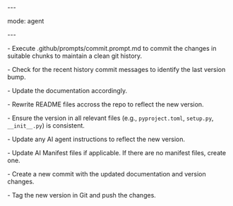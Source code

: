 \---

mode: agent

\---



\- Execute .github/prompts/commit.prompt.md to commit the changes in suitable chunks to maintain a clean git history.

\- Check for the recent history commit messages to identify the last version bump.

\- Update the documentation accordingly.

\- Rewrite README files accross the repo to reflect the new version.

\- Ensure the version in all relevant files (e.g., `pyproject.toml`, `setup.py`, `__init__.py`) is consistent.

\- Update any AI agent instructions to reflect the new version.

\- Update AI Manifest files if applicable. If there are no manifest files, create one.

\- Create a new commit with the updated documentation and version changes.

\- Tag the new version in Git and push the changes.